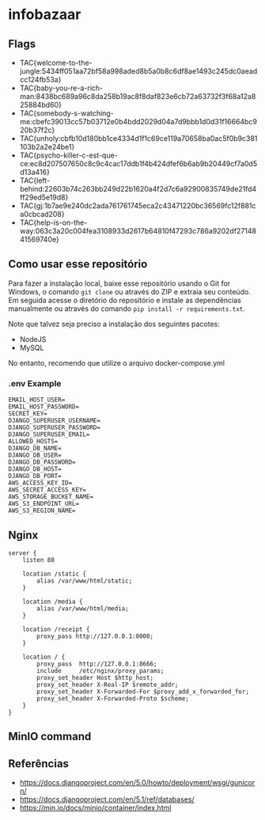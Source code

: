# infobazaar

## Flags

- TAC{welcome-to-the-jungle:5434ff051aa72bf58a998aded8b5a0b8c6df8ae1493c245dc0aeadcc124fb53a}
- TAC{baby-you-re-a-rich-man:8438bc689a96c8da258b19ac8f8daf823e6cb72a63732f3f68a12a825884bd60}
- TAC{somebody-s-watching-me:cbefc39013cc57b03712e0b4bdd2029d04a7d9bbb1d0d31f16664bc920b37f2c}
- TAC{unholy:cbfb10d180bb1ce4334d1f1c69ce119a70658ba0ac5f0b9c381103b2a2e24be1}
- TAC{psycho-killer-c-est-que-ce:ec8d207507650c8c9c4cac17ddb1f4b424dfef6b6ab9b20449cf7a0d5d13a416}
- TAC{left-behind:22603b74c263bb249d22b1620a4f2d7c6a92900835749de21fd4ff29ed5e19d8}
- TAC{gj:1b7ae9e240dc2ada761761745eca2c43471220bc36569fc12f881ca0cbcad208}
- TAC{help-is-on-the-way:063c3a20c004fea3108933d2617b64810f47293c786a9202df2714841569740e}

## Como usar esse repositório

Para fazer a instalação local, baixe esse repositório usando o Git for Windows, o comando
`git clone` ou através do ZIP e extraia seu conteúdo. Em seguida acesse o diretório do repositório
e instale as dependências manualmente ou através do comando `pip install -r requirements.txt`.

Note que talvez seja preciso a instalação dos seguintes pacotes:

- NodeJS
- MySQL

No entanto, recomendo que utilize o arquivo docker-compose.yml

### .env Example

```
EMAIL_HOST_USER=
EMAIL_HOST_PASSWORD=
SECRET_KEY=
DJANGO_SUPERUSER_USERNAME=
DJANGO_SUPERUSER_PASSWORD=
DJANGO_SUPERUSER_EMAIL=
ALLOWED_HOSTS=
DJANGO_DB_NAME=
DJANGO_DB_USER=
DJANGO_DB_PASSWORD=
DJANGO_DB_HOST=
DJANGO_DB_PORT=
AWS_ACCESS_KEY_ID=
AWS_SECRET_ACCESS_KEY=
AWS_STORAGE_BUCKET_NAME=
AWS_S3_ENDPOINT_URL=
AWS_S3_REGION_NAME=
```

## Nginx

```
server {
    listen 80

    location /static {
        alias /var/www/html/static;
    }

    location /media {
        alias /var/www/html/media;
    }

    location /receipt {
        proxy_pass http://127.0.0.1:8000;
    }

    location / {
        proxy_pass  http://127.0.0.1:8666;
        include     /etc/nginx/proxy_params;
        proxy_set_header Host $http_host;
        proxy_set_header X-Real-IP $remote_addr;
        proxy_set_header X-Forwarded-For $proxy_add_x_forwarded_for;
        proxy_set_header X-Forwarded-Proto $scheme;
    }
}
```

## MinIO command

## Referências

- https://docs.djangoproject.com/en/5.0/howto/deployment/wsgi/gunicorn/
- https://docs.djangoproject.com/en/5.1/ref/databases/
- https://min.io/docs/minio/container/index.html

